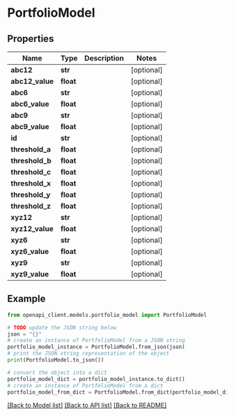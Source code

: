 # PortfolioModel


## Properties

Name | Type | Description | Notes
------------ | ------------- | ------------- | -------------
**abc12** | **str** |  | [optional] 
**abc12_value** | **float** |  | [optional] 
**abc6** | **str** |  | [optional] 
**abc6_value** | **float** |  | [optional] 
**abc9** | **str** |  | [optional] 
**abc9_value** | **float** |  | [optional] 
**id** | **str** |  | [optional] 
**threshold_a** | **float** |  | [optional] 
**threshold_b** | **float** |  | [optional] 
**threshold_c** | **float** |  | [optional] 
**threshold_x** | **float** |  | [optional] 
**threshold_y** | **float** |  | [optional] 
**threshold_z** | **float** |  | [optional] 
**xyz12** | **str** |  | [optional] 
**xyz12_value** | **float** |  | [optional] 
**xyz6** | **str** |  | [optional] 
**xyz6_value** | **float** |  | [optional] 
**xyz9** | **str** |  | [optional] 
**xyz9_value** | **float** |  | [optional] 

## Example

```python
from openapi_client.models.portfolio_model import PortfolioModel

# TODO update the JSON string below
json = "{}"
# create an instance of PortfolioModel from a JSON string
portfolio_model_instance = PortfolioModel.from_json(json)
# print the JSON string representation of the object
print(PortfolioModel.to_json())

# convert the object into a dict
portfolio_model_dict = portfolio_model_instance.to_dict()
# create an instance of PortfolioModel from a dict
portfolio_model_from_dict = PortfolioModel.from_dict(portfolio_model_dict)
```
[[Back to Model list]](../README.md#documentation-for-models) [[Back to API list]](../README.md#documentation-for-api-endpoints) [[Back to README]](../README.md)


